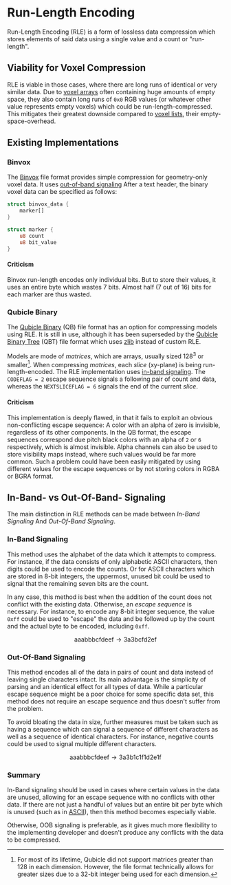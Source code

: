 # Run-Length Encoding

Run-Length Encoding (RLE) is a form of lossless data compression which stores elements of said data using a single
value and a count or "run-length".

## Viability for Voxel Compression

RLE is viable in those cases, where there are long runs of identical or very similar data.
Due to [voxel arrays](../uncompressed.md) often containing huge amounts of empty space, they also contain long runs of
`0x0` RGB values (or whatever other value represents empty voxels) which could be run-length-compressed.
This mitigates their greatest downside compared to [voxel lists](../uncompressed.md), their empty-space-overhead.

## Existing Implementations

### Binvox

The [Binvox](https://www.patrickmin.com/binvox/binvox.html) file format provides simple compression
for geometry-only voxel data.
It uses [out-of-band signaling](#out-of-band-signaling)
After a text header, the binary voxel data can be specified as follows:

```rust
struct binvox_data {
    marker[]
}

struct marker {
    u8 count
    u8 bit_value
}
```


#### Criticism

Binvox run-length encodes only individual bits.
But to store their values, it uses an entire byte which wastes 7 bits.
Almost half (7 out of 16) bits for each marker are thus wasted.

### Qubicle Binary

The [Qubicle Binary](//getqubicle.com/learn/article.php?id=22) (QB) file format has an option for compressing models
using RLE.
It is still in use, although it has been superseded by the
[Qubicle Binary Tree](//getqubicle.com/learn/article.php?id=47) (QBT) file format which uses [zlib](//www.zlib.net/)
instead of custom RLE.

Models are mode of *matrices*, which are arrays, usually sized 128<sup>3</sup> or smaller[^matrix_size].
When compressing *matrices*, each *slice* (xy-plane) is being run-length-encoded.
The RLE implementation uses [in-band signaling](#in-band-signaling).
The `CODEFLAG = 2` escape sequence signals a following pair of count and data, whereas the `NEXTSLICEFLAG = 6` signals
the end of the current *slice*.

[^matrix_size]: For most of its lifetime, Qubicle did not support matrices greater than 128 in each dimension.
However, the file format technically allows for greater sizes due to a 32-bit integer being used for each dimension.

#### Criticism

This implementation is deeply flawed, in that it fails to exploit an obvious non-conflicting escape sequence:
A color with an alpha of zero is invisible, regardless of its other components.
In the QB format, the escape sequences correspond due pitch black colors with an alpha of `2` or `6` respectively,
which is almost invisible.
Alpha channels can also be used to store visibility maps instead, where such values would be far more common.
Such a problem could have been easily mitigated by using different values for the escape sequences or by not storing
colors in RGBA or BGRA format.


## In-Band- vs Out-Of-Band- Signaling

The main distinction in RLE methods can be made between *In-Band Signaling* And *Out-Of-Band Signaling*.

### In-Band Signaling

This method uses the alphabet of the data which it attempts to compress.
For instance, if the data consists of only alphabetic ASCII characters, then digits could be used to encode the counts.
Or for ASCII characters which are stored in 8-bit integers, the uppermost, unused bit could be used to signal that the
remaining seven bits are the count.

In any case, this method is best when the addition of the count does not conflict with the existing data.
Otherwise, an *escape sequence* is necessary.
For instance, to encode any 8-bit integer sequence, the value `0xff` could be used to "escape" the data and be followed
up by the count and the actual byte to be encoded, including `0xff`.

$$\text{aaabbbcfdeef} \rightarrow \text{3a3bcfd2ef}$$

### Out-Of-Band Signaling

This method encodes all of the data in pairs of count and data instead of leaving single characters intact.
Its main advantage is the simplicity of parsing and an identical effect for all types of data.
While a particular escape sequence might be a poor choice for some specific data set, this method does not require an
escape sequence and thus doesn't suffer from the problem.

To avoid bloating the data in size, further measures must be taken such as having a sequence which can signal a
sequence of different characters as well as a sequence of identical characters.
For instance, negative counts could be used to signal multiple different characters.

$$\text{aaabbbcfdeef} \rightarrow \text{3a3b1c1f1d2e1f}$$

### Summary

In-Band signaling should be used in cases where certain values in the data are unused, allowing for an escape sequence
with no conflicts with other data.
If there are not just a handful of values but an entire bit per byte which is unused (such as in
[ASCII](//en.wikipedia.org/wiki/ASCII)), then this method becomes especially viable.

Otherwise, OOB signaling is preferable, as it gives much more flexibility to the implementing developer and doesn't 
produce any conflicts with the data to be compressed.
